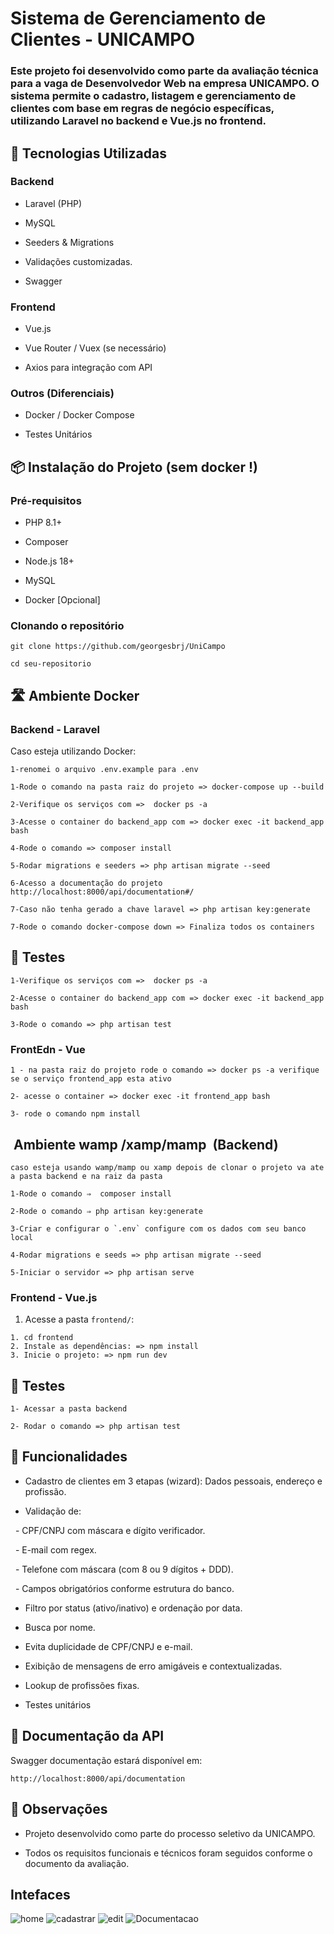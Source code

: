 # Sistema de Gerenciamento de Clientes - UNICAMPO

### Este projeto foi desenvolvido como parte da avaliação técnica para a vaga de Desenvolvedor Web na empresa UNICAMPO. O sistema permite o cadastro, listagem e gerenciamento de clientes com base em regras de negócio específicas, utilizando Laravel no backend e Vue.js no frontend.


## 🚀 Tecnologias Utilizadas

### Backend

- Laravel (PHP)

- MySQL

- Seeders & Migrations

- Validações customizadas.

- Swagger 

### Frontend

- Vue.js

- Vue Router / Vuex (se necessário)

- Axios para integração com API


### Outros (Diferenciais)

- Docker / Docker Compose 

- Testes Unitários 


## 📦 Instalação do Projeto (sem docker !)


### Pré-requisitos

- PHP 8.1+

- Composer

- Node.js 18+

- MySQL

- Docker [Opcional]


### Clonando o repositório

```
git clone https://github.com/georgesbrj/UniCampo

cd seu-repositorio
```

## 🛣 Ambiente Docker 

### Backend - Laravel

Caso esteja utilizando Docker:
```
1-renomei o arquivo .env.example para .env 

1-Rode o comando na pasta raiz do projeto => docker-compose up --build

2-Verifique os serviços com =>  docker ps -a 

3-Acesse o container do backend_app com => docker exec -it backend_app bash

4-Rode o comando => composer install

5-Rodar migrations e seeders => php artisan migrate --seed

6-Acesso a documentação do projeto http://localhost:8000/api/documentation#/

7-Caso não tenha gerado a chave laravel => php artisan key:generate

7-Rode o comando docker-compose down => Finaliza todos os containers 
```

## 🧪 Testes  
```
1-Verifique os serviços com =>  docker ps -a 

2-Acesse o container do backend_app com => docker exec -it backend_app bash

3-Rode o comando => php artisan test
```

### FrontEdn - Vue
```
1 - na pasta raiz do projeto rode o comando => docker ps -a verifique se o serviço frontend_app esta ativo 

2- acesse o container => docker exec -it frontend_app bash

3- rode o comando npm install
``` 

##  Ambiente wamp /xamp/mamp  (Backend) 
``` 
caso esteja usando wamp/mamp ou xamp depois de clonar o projeto va ate a pasta backend e na raiz da pasta 

1-Rode o comando ⇒  composer install

2-Rode o comando ⇒ php artisan key:generate

3-Criar e configurar o `.env` configure com os dados com seu banco local 

4-Rodar migrations e seeds => php artisan migrate --seed

5-Iniciar o servidor => php artisan serve
```

### Frontend - Vue.js

1. Acesse a pasta `frontend/`:
```
1. cd frontend
2. Instale as dependências: => npm install 
3. Inicie o projeto: => npm run dev
```
 
## 🧪 Testes  
```
1- Acessar a pasta backend 

2- Rodar o comando => php artisan test
```

## 🧩 Funcionalidades

- Cadastro de clientes em 3 etapas (wizard): Dados pessoais, endereço e profissão.

- Validação de:

  - CPF/CNPJ com máscara e dígito verificador.

  - E-mail com regex.

  - Telefone com máscara (com 8 ou 9 dígitos + DDD).

  - Campos obrigatórios conforme estrutura do banco.

- Filtro por status (ativo/inativo) e ordenação por data.

- Busca por nome.

- Evita duplicidade de CPF/CNPJ e e-mail.

- Exibição de mensagens de erro amigáveis e contextualizadas.

- Lookup de profissões fixas.

- Testes unitários 

## 📁 Documentação da API 

Swagger documentação estará disponível em:
```
http://localhost:8000/api/documentation
```

## 📌 Observações

- Projeto desenvolvido como parte do processo seletivo da UNICAMPO.

- Todos os requisitos funcionais e técnicos foram seguidos conforme o documento da avaliação.


## Intefaces 
![home](https://github.com/georgesbrj/UniCampo/blob/backend/public/images/home.png)
![cadastrar](https://github.com/georgesbrj/UniCampo/blob/backend/public/images/cadastar.png)
![edit](https://github.com/georgesbrj/UniCampo/blob/backend/public/images/edit.png)
![Documentacao](https://github.com/georgesbrj/UniCampo/blob/backend/public/images/documentation.png)
